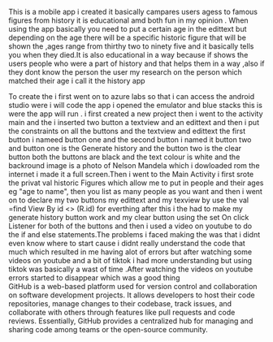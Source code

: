 This is a mobile app i created it basically campares users agess to famous figures from history it is educational amd both fun in my opinion . When using the app basically you need to put a certain age in the edittext but depending on the age there will be a specific historic figure that will be shown the ,ages range from thirthy two to ninety five and it basically tells you when they died.It is also educational in a way because if shows the users people who were a part of history and that helps them in a way ,also if they dont know the person the user my research on the person which matched their age i call it the history app

To create the i first went on to azure labs so that i can access the android studio were i will code the app i opened the emulator and blue stacks this is were the app will run . i first created a new project then i went to the activity main and the i inserted two button a textview and an edittext and then i put the constraints on all the buttons and the textview and edittext
the first button i nameed button one and the second button i named it button two and button one is the Generate history and the button two is the clear button both the buttons are black and the text colour is white and the backround image is a photo of Nelson Mandela which i dowloaded rom the internet i made it a full screen.Then i went to the Main Activity i first srote the privat val historic Figures which allow me to put in people and their ages eg "age to name", then you list as many people as you want and then i went on to declare my two buttons my edittext and my texview by use the val =find View By id <> (R.id) for everthing after this i the had to make my generate history button work and my clear button using the set On click Listener for both of the buttons and then i used a video on youtube to do the if and else statements.The problems i faced making the was that i didnt even know where to start cause i didnt really understand the code that much which resulted in me having alot of errors but after watching some videos on youtube and a bit of tiktok i had more understanding but using tiktok was basically a wast of time .After watching the videos on youtube  errors started to disappear which was a good thing    
GitHub is a web-based platform used for version control and collaboration on software development projects. It allows developers to host their code repositories, manage changes to their codebase, track issues, and collaborate with others through features like pull requests and code reviews. Essentially, GitHub provides a centralized hub for managing and sharing code among teams or the open-source community.













